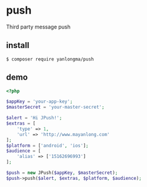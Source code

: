 # push

Third party message push

## install

```
$ composer require yanlongma/push
```

## demo

```php
<?php

$appKey = 'your-app-key';
$masterSecret = 'your-master-secret';

$alert = 'Hi JPush!';
$extras = [
    'type' => 1,
    'url' => 'http://www.mayanlong.com'
];
$platform = ['android', 'ios'];
$audience = [
    'alias' => ['15162696993']
];

$push = new JPush($appKey, $masterSecret);
$push->push($alert, $extras, $platform, $audience);
```